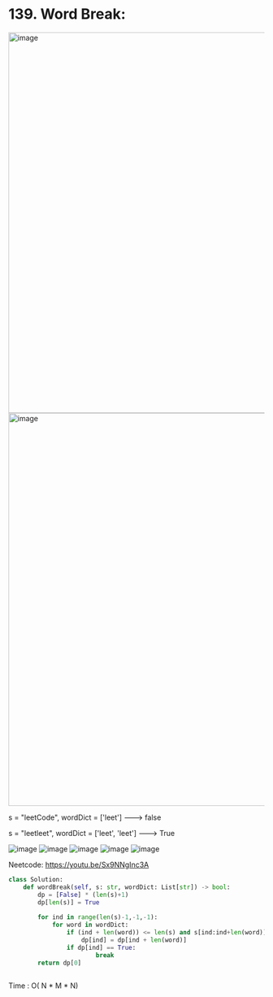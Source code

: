 # 139. Word Break:

<img width="749" alt="image" src="https://user-images.githubusercontent.com/35987583/170214926-b35576a3-3c4f-4618-a120-7636e85b7c8c.png">
<img width="773" alt="image" src="https://user-images.githubusercontent.com/35987583/170214964-9f02a3f4-724d-4c84-9ff7-55241673fe67.png">

s = "leetCode", wordDict = ['leet'] ---> false

s = "leetleet", wordDict = ['leet', 'leet'] ---> True


![image](https://user-images.githubusercontent.com/35987583/170219846-bf5d6e63-6a7d-4ad7-99ea-994fec774725.png)
![image](https://user-images.githubusercontent.com/35987583/170219881-54a83f93-9d0d-4b77-8214-62f78f05cd30.png)
![image](https://user-images.githubusercontent.com/35987583/170220001-8c357b47-8147-4f98-a1a8-e3f8b0fdf040.png)
![image](https://user-images.githubusercontent.com/35987583/170220248-d03406b6-947c-4bd1-b108-049509b22225.png)
![image](https://user-images.githubusercontent.com/35987583/170220918-aacbf477-5bd8-4c93-8de0-f2dc4f60b5d9.png)

Neetcode: https://youtu.be/Sx9NNgInc3A

```python
class Solution:
    def wordBreak(self, s: str, wordDict: List[str]) -> bool:
        dp = [False] * (len(s)+1)
        dp[len(s)] = True
        
        for ind in range(len(s)-1,-1,-1):
            for word in wordDict:
                if (ind + len(word)) <= len(s) and s[ind:ind+len(word)] == word:
                    dp[ind] = dp[ind + len(word)]
                if dp[ind] == True:
                        break
        return dp[0]
        
```

Time : O( N * M * N)
